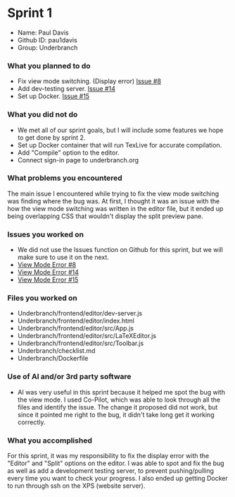# Sprint 1

- Name: Paul Davis
- Github ID: pau1davis
- Group: Underbranch

### What you planned to do
* Fix view mode switching. (Display error) [Issue #8](https://github.com/RobbyLawrence/Underbranch/issues/8)
* Add dev-testing server. [Issue #14](https://github.com/RobbyLawrence/Underbranch/issues/14)
* Set up Docker. [Issue #15](https://github.com/RobbyLawrence/Underbranch/issues/15)

### What you did not do
* We met all of our sprint goals, but I will include some features we hope to get done by sprint 2.
* Set up Docker container that will run TexLive for accurate compilation. 
* Add "Compile" option to the editor.
* Connect sign-in page to underbranch.org
### What problems you encountered
The main issue I encountered while trying to fix the view mode switching was finding where the bug was. At first, I thought it was an issue with the how the view mode switching was written in the editor file, but it ended up being overlapping CSS that wouldn't display the split preview pane. 

### Issues you worked on
* We did not use the Issues function on Github for this sprint, but we will make sure to use it on the next.
* [View Mode Error #8](https://github.com/RobbyLawrence/Underbranch/issues/8)
*  [View Mode Error #14](https://github.com/RobbyLawrence/Underbranch/issues/14)
* [View Mode Error #15](https://github.com/RobbyLawrence/Underbranch/issues/15)

### Files you worked on
* Underbranch/frontend/editor/dev-server.js
* Underbranch/frontend/editor/index.html
* Underbranch/frontend/editor/src/App.js
* Underbranch/frontend/editor/src/LaTeXEditor.js
* Underbranch/frontend/editor/src/Toolbar.js
* Underbranch/checklist.md
* Underbranch/Dockerfile

### Use of AI and/or 3rd party software
* AI was very useful in this sprint because it helped me spot the bug with the view mode. I used Co-Pilot, which was able to look through all the files and identify the issue. The change it proposed did not work, but since it pointed me right to the bug, it didn't take long get it working correctly.
### What you accomplished
For this sprint, it was my responsibility to fix the display error with the "Editor" and "Split" options on the editor. I was able to spot and fix the bug as well as add a development testing server, to prevent pushing/pulling every time you want to check your progress. I also ended up getting Docker to run through ssh on the XPS (website server).
